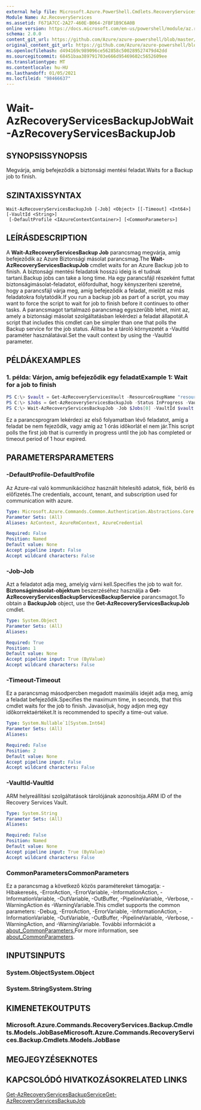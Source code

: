 ```yaml
---
external help file: Microsoft.Azure.PowerShell.Cmdlets.RecoveryServices.Backup.dll-Help.xml
Module Name: Az.RecoveryServices
ms.assetid: F671A7CC-2A27-460E-B064-2FBF1B9C6A0B
online version: https://docs.microsoft.com/en-us/powershell/module/az.recoveryservices/wait-azrecoveryservicesbackupjob
schema: 2.0.0
content_git_url: https://github.com/Azure/azure-powershell/blob/master/src/RecoveryServices/RecoveryServices/help/Wait-AzRecoveryServicesBackupJob.md
original_content_git_url: https://github.com/Azure/azure-powershell/blob/master/src/RecoveryServices/RecoveryServices/help/Wait-AzRecoveryServicesBackupJob.md
ms.openlocfilehash: d494169c989096ce562858c500289527479d42dd
ms.sourcegitcommit: 68451baa389791703e666d95469602c5652609ee
ms.translationtype: MT
ms.contentlocale: hu-HU
ms.lasthandoff: 01/05/2021
ms.locfileid: "98466637"
---
```

# <span data-ttu-id="d68f5-101">Wait-AzRecoveryServicesBackupJob</span><span class="sxs-lookup"><span data-stu-id="d68f5-101">Wait-AzRecoveryServicesBackupJob</span></span>

## <span data-ttu-id="d68f5-102">SYNOPSIS</span><span class="sxs-lookup"><span data-stu-id="d68f5-102">SYNOPSIS</span></span>

<span data-ttu-id="d68f5-103">Megvárja, amíg befejeződik a biztonsági mentési feladat.</span><span class="sxs-lookup"><span data-stu-id="d68f5-103">Waits for a Backup job to finish.</span></span>

## <span data-ttu-id="d68f5-104">SZINTAXIS</span><span class="sxs-lookup"><span data-stu-id="d68f5-104">SYNTAX</span></span>

```
Wait-AzRecoveryServicesBackupJob [-Job] <Object> [[-Timeout] <Int64>] [-VaultId <String>]
 [-DefaultProfile <IAzureContextContainer>] [<CommonParameters>]
```

## <span data-ttu-id="d68f5-105">LEÍRÁS</span><span class="sxs-lookup"><span data-stu-id="d68f5-105">DESCRIPTION</span></span>

<span data-ttu-id="d68f5-106">A **Wait-AzRecoveryServicesBackup Job** parancsmag megvárja, amíg befejeződik az Azure Biztonsági másolat parancsmag.</span><span class="sxs-lookup"><span data-stu-id="d68f5-106">The **Wait-AzRecoveryServicesBackupJob** cmdlet waits for an Azure Backup job to finish.</span></span>
<span data-ttu-id="d68f5-107">A biztonsági mentési feladatok hosszú ideig is el tudnak tartani.</span><span class="sxs-lookup"><span data-stu-id="d68f5-107">Backup jobs can take a long time.</span></span>
<span data-ttu-id="d68f5-108">Ha egy parancsfájl részeként futtat biztonságimásolat-feladatot, előfordulhat, hogy kényszeríteni szeretné, hogy a parancsfájl várja meg, amíg befejeződik a feladat, mielőtt az más feladatokra folytatódik.</span><span class="sxs-lookup"><span data-stu-id="d68f5-108">If you run a backup job as part of a script, you may want to force the script to wait for job to finish before it continues to other tasks.</span></span>
<span data-ttu-id="d68f5-109">A parancsmagot tartalmazó parancsmag egyszerűbb lehet, mint az, amely a biztonsági másolat szolgáltatásban lekérdezi a feladat állapotát.</span><span class="sxs-lookup"><span data-stu-id="d68f5-109">A script that includes this cmdlet can be simpler than one that polls the Backup service for the job status.</span></span>
<span data-ttu-id="d68f5-110">Állítsa be a tároló környezetét a -VaultId paraméter használatával.</span><span class="sxs-lookup"><span data-stu-id="d68f5-110">Set the vault context by using the -VaultId parameter.</span></span>

## <span data-ttu-id="d68f5-111">PÉLDÁK</span><span class="sxs-lookup"><span data-stu-id="d68f5-111">EXAMPLES</span></span>

### <span data-ttu-id="d68f5-112">1. példa: Várjon, amíg befejeződik egy feladat</span><span class="sxs-lookup"><span data-stu-id="d68f5-112">Example 1: Wait for a job to finish</span></span>

```powershell
PS C:\> $vault = Get-AzRecoveryServicesVault -ResourceGroupName "resourceGroup" -Name "vaultName"
PS C:\> $Jobs = Get-AzRecoveryServicesBackupJob -Status InProgress -VaultId $vault.ID
PS C:\> Wait-AzRecoveryServicesBackupJob -Job $Jobs[0] -VaultId $vault.ID -Timeout 3600
```

<span data-ttu-id="d68f5-113">Ez a parancsprogram lekérdezi az első folyamatban lévő feladatot, amíg a feladat be nem fejeződik, vagy amíg az 1 órás időkorlát el nem jár.</span><span class="sxs-lookup"><span data-stu-id="d68f5-113">This script polls the first job that is currently in progress until the job has completed or timeout period of 1 hour expired.</span></span>

## <span data-ttu-id="d68f5-114">PARAMETERS</span><span class="sxs-lookup"><span data-stu-id="d68f5-114">PARAMETERS</span></span>

### <span data-ttu-id="d68f5-115">-DefaultProfile</span><span class="sxs-lookup"><span data-stu-id="d68f5-115">-DefaultProfile</span></span>

<span data-ttu-id="d68f5-116">Az Azure-ral való kommunikációhoz használt hitelesítő adatok, fiók, bérlő és előfizetés.</span><span class="sxs-lookup"><span data-stu-id="d68f5-116">The credentials, account, tenant, and subscription used for communication with azure.</span></span>

```yaml
Type: Microsoft.Azure.Commands.Common.Authentication.Abstractions.Core.IAzureContextContainer
Parameter Sets: (All)
Aliases: AzContext, AzureRmContext, AzureCredential

Required: False
Position: Named
Default value: None
Accept pipeline input: False
Accept wildcard characters: False
```

### <span data-ttu-id="d68f5-117">-Job</span><span class="sxs-lookup"><span data-stu-id="d68f5-117">-Job</span></span>

<span data-ttu-id="d68f5-118">Azt a feladatot adja meg, amelyig várni kell.</span><span class="sxs-lookup"><span data-stu-id="d68f5-118">Specifies the job to wait for.</span></span>
<span data-ttu-id="d68f5-119">**Biztonságimásolat-objektum** beszerzéséhez használja a **Get-AzRecoveryServicesBackupServicesBackupService** parancsmagot.</span><span class="sxs-lookup"><span data-stu-id="d68f5-119">To obtain a **BackupJob** object, use the **Get-AzRecoveryServicesBackupJob** cmdlet.</span></span>

```yaml
Type: System.Object
Parameter Sets: (All)
Aliases:

Required: True
Position: 1
Default value: None
Accept pipeline input: True (ByValue)
Accept wildcard characters: False
```

### <span data-ttu-id="d68f5-120">-Timeout</span><span class="sxs-lookup"><span data-stu-id="d68f5-120">-Timeout</span></span>

<span data-ttu-id="d68f5-121">Ez a parancsmag másodpercben megadott maximális idejét adja meg, amíg a feladat befejeződik.</span><span class="sxs-lookup"><span data-stu-id="d68f5-121">Specifies the maximum time, in seconds, that this cmdlet waits for the job to finish.</span></span>
<span data-ttu-id="d68f5-122">Javasoljuk, hogy adjon meg egy időkorrektaértéket.</span><span class="sxs-lookup"><span data-stu-id="d68f5-122">It is recommended to specify a time-out value.</span></span>

```yaml
Type: System.Nullable`1[System.Int64]
Parameter Sets: (All)
Aliases:

Required: False
Position: 2
Default value: None
Accept pipeline input: False
Accept wildcard characters: False
```

### <span data-ttu-id="d68f5-123">-VaultId</span><span class="sxs-lookup"><span data-stu-id="d68f5-123">-VaultId</span></span>

<span data-ttu-id="d68f5-124">ARM helyreállítási szolgáltatások tárolójának azonosítója.</span><span class="sxs-lookup"><span data-stu-id="d68f5-124">ARM ID of the Recovery Services Vault.</span></span>

```yaml
Type: System.String
Parameter Sets: (All)
Aliases:

Required: False
Position: Named
Default value: None
Accept pipeline input: True (ByValue)
Accept wildcard characters: False
```

### <span data-ttu-id="d68f5-125">CommonParameters</span><span class="sxs-lookup"><span data-stu-id="d68f5-125">CommonParameters</span></span>
<span data-ttu-id="d68f5-126">Ez a parancsmag a következő közös paramétereket támogatja: -Hibakeresés, -ErrorAction, -ErrorVariable, -InformationAction, -InformationVariable, -OutVariable, -OutBuffer, -PipelineVariable, -Verbose, -WarningAction és -WarningVariable.</span><span class="sxs-lookup"><span data-stu-id="d68f5-126">This cmdlet supports the common parameters: -Debug, -ErrorAction, -ErrorVariable, -InformationAction, -InformationVariable, -OutVariable, -OutBuffer, -PipelineVariable, -Verbose, -WarningAction, and -WarningVariable.</span></span> <span data-ttu-id="d68f5-127">További információt a [about_CommonParameters.](http://go.microsoft.com/fwlink/?LinkID=113216)</span><span class="sxs-lookup"><span data-stu-id="d68f5-127">For more information, see [about_CommonParameters](http://go.microsoft.com/fwlink/?LinkID=113216).</span></span>

## <span data-ttu-id="d68f5-128">INPUTS</span><span class="sxs-lookup"><span data-stu-id="d68f5-128">INPUTS</span></span>

### <span data-ttu-id="d68f5-129">System.Object</span><span class="sxs-lookup"><span data-stu-id="d68f5-129">System.Object</span></span>

### <span data-ttu-id="d68f5-130">System.String</span><span class="sxs-lookup"><span data-stu-id="d68f5-130">System.String</span></span>

## <span data-ttu-id="d68f5-131">KIMENETEK</span><span class="sxs-lookup"><span data-stu-id="d68f5-131">OUTPUTS</span></span>

### <span data-ttu-id="d68f5-132">Microsoft.Azure.Commands.RecoveryServices.Backup.Cmdlets.Models.JobBase</span><span class="sxs-lookup"><span data-stu-id="d68f5-132">Microsoft.Azure.Commands.RecoveryServices.Backup.Cmdlets.Models.JobBase</span></span>

## <span data-ttu-id="d68f5-133">MEGJEGYZÉSEK</span><span class="sxs-lookup"><span data-stu-id="d68f5-133">NOTES</span></span>

## <span data-ttu-id="d68f5-134">KAPCSOLÓDÓ HIVATKOZÁSOK</span><span class="sxs-lookup"><span data-stu-id="d68f5-134">RELATED LINKS</span></span>

[<span data-ttu-id="d68f5-135">Get-AzRecoveryServicesBackupService</span><span class="sxs-lookup"><span data-stu-id="d68f5-135">Get-AzRecoveryServicesBackupJob</span></span>](./Get-AzRecoveryServicesBackupJob.md)
